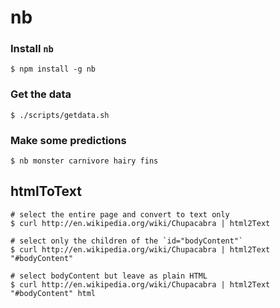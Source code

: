 # nb

### Install `nb`

    $ npm install -g nb

### Get the data

    $ ./scripts/getdata.sh

### Make some predictions

    $ nb monster carnivore hairy fins 

## htmlToText

    # select the entire page and convert to text only
    $ curl http://en.wikipedia.org/wiki/Chupacabra | html2Text 

    # select only the children of the `id="bodyContent"`
    $ curl http://en.wikipedia.org/wiki/Chupacabra | html2Text "#bodyContent" 

    # select bodyContent but leave as plain HTML
    $ curl http://en.wikipedia.org/wiki/Chupacabra | html2Text "#bodyContent" html

